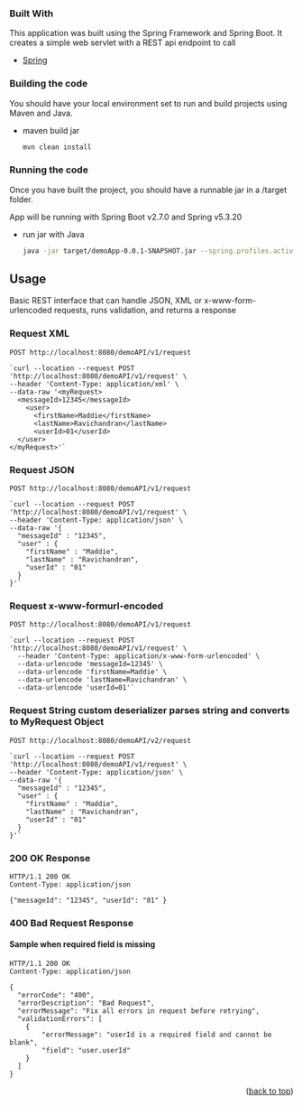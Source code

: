 ### Built With

This application was built using the Spring Framework and Spring Boot. It creates a simple web servlet with a REST api endpoint to call

* [Spring](https://spring.io/)

### Building the code

You should have your local environment set to run and build projects using Maven and Java.
* maven build jar
  ```sh
  mvn clean install
  ```

### Running the code

Once you have built the project, you should have a runnable jar in a /target folder.

App will be running with Spring Boot v2.7.0 and Spring v5.3.20

* run jar with Java
   ```sh
   java -jar target/demoApp-0.0.1-SNAPSHOT.jar --spring.profiles.active=local
   ```

<!-- USAGE EXAMPLES -->
## Usage

Basic REST interface that can handle JSON, XML or x-www-form-urlencoded requests, runs validation, and returns a response

### Request XML

`POST http://localhost:8080/demoAPI/v1/request`

    `curl --location --request POST 'http://localhost:8080/demoAPI/v1/request' \
    --header 'Content-Type: application/xml' \
    --data-raw '<myRequest>
      <messageId>12345</messageId>
        <user>
          <firstName>Maddie</firstName>
          <lastName>Ravichandran</lastName>
          <userId>01</userId>
      </user>
    </myRequest>'`

### Request JSON

`POST http://localhost:8080/demoAPI/v1/request`

    `curl --location --request POST 'http://localhost:8080/demoAPI/v1/request' \
    --header 'Content-Type: application/json' \
    --data-raw '{
      "messageId" : "12345",
      "user" : {
        "firstName" : "Maddie",
        "lastName" : "Ravichandran",
        "userId" : "01"
      }
    }'`

### Request x-www-formurl-encoded

`POST http://localhost:8080/demoAPI/v1/request`

    `curl --location --request POST 'http://localhost:8080/demoAPI/v1/request' \
      --header 'Content-Type: application/x-www-form-urlencoded' \
      --data-urlencode 'messageId=12345' \
      --data-urlencode 'firstName=Maddie' \
      --data-urlencode 'lastName=Ravichandran' \
      --data-urlencode 'userId=01'`

### Request String custom deserializer parses string and converts to MyRequest Object

`POST http://localhost:8080/demoAPI/v2/request`

    `curl --location --request POST 'http://localhost:8080/demoAPI/v1/request' \
    --header 'Content-Type: application/json' \
    --data-raw '{
      "messageId" : "12345",
      "user" : {
        "firstName" : "Maddie",
        "lastName" : "Ravichandran",
        "userId" : "01"
      }
    }'`

### 200 OK Response

    HTTP/1.1 200 OK
    Content-Type: application/json

    {"messageId": "12345", "userId": "01" }

### 400 Bad Request Response 
#### Sample when required field is missing

    HTTP/1.1 200 OK
    Content-Type: application/json

    {
      "errorCode": "400",
      "errorDescription": "Bad Request",
      "errorMessage": "Fix all errors in request before retrying",
      "validationErrors": [
        {
            "errorMessage": "userId is a required field and cannot be blank",
            "field": "user.userId"
        }
      ]
    }

<p align="right">(<a href="#top">back to top</a>)</p>

